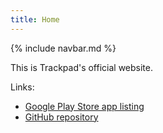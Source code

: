 ```yaml
---
title: Home
---
```


{% include navbar.md %}

This is Trackpad's official website.

Links:

* [Google Play Store app listing](https://play.google.com/store/apps/details?id=com.github.ericytsang.touchpad.app.android)
* [GitHub repository](https://github.com/ericytsang/app.android.touchpad)
